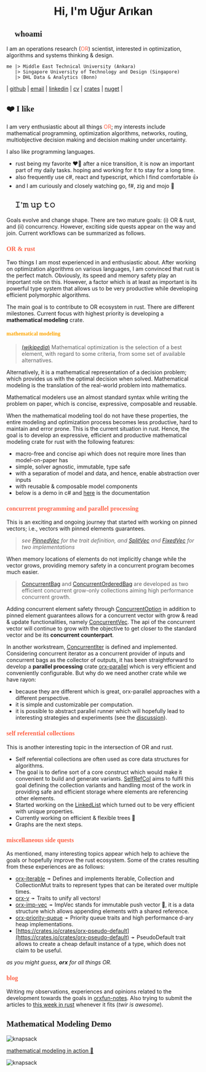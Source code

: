 <h1 align="center">Hi, I'm Uğur Arıkan</h1>

<h2 style="font-family: consolas;">👋 whoami</h2>

I am an operations research (<span style="color:tomato">OR</span>) scientist, interested in optimization, algorithms and systems thinking & design.

```
me |> Middle East Technical University (Ankara)
   |> Singapore University of Technology and Design (Singapore)
   |> DHL Data & Analytics (Bonn)
```

| [github](https://github.com/orxfun) | [email](mailto:orx.ugur.arikan@gmail.com) | [linkedin](https://www.linkedin.com/in/uarikan/) | [cv](https://orxfun.github.io/cv/) | [crates](https://crates.io/users/orxfun) | [nuget](https://www.nuget.org/profiles/orx.ugur.arikan) |


<h2 style="font-family: consolas;">❤️ I like</h2>

I am very enthusiastic about all things <span style="color:tomato">OR</span>; my interests include mathematical programming, optimization algorithms, networks, routing, multiobjective decision making and decision making under uncertainty.

I also like programming languages.
* rust being my favorite ❤️🦀 after a nice transition, it is now an important part of my daily tasks. hoping and working for it to stay for a long time.
* also frequently use c#, react and typescript, which I find comfortable 👍
* and I am curiously and closely watching go, f#, zig and mojo 🤔

<h2 style="font-family: consolas;">🎯 𝙸'𝚖 𝚞𝚙 𝚝𝚘</h2>

Goals evolve and change shape. There are two mature goals: (i) OR & rust, and (ii) concurrency. However, exciting side quests appear on the way and join. Current workflows can be summarized as follows.

<h3 style="font-family: consolas; color:tomato">OR & rust</h3>

Two things I am most experienced in and enthusiastic about. After working on optimization algorithms on various languages, I am convinced that rust is the perfect match. Obviously, its speed and memory safety play an important role on this. However, a factor which is at least as important is its powerful type system that allows us to be very productive while developing efficient polymorphic algorithms.

The main goal is to contribute to OR ecosystem in rust. There are different milestones. Current focus with highest priority is developing a **mathematical modeling** crate.

<h4 style="font-family: consolas; color:orange">mathematical modeling</h4>

> [(*wikipedia*)](https://en.wikipedia.org/wiki/Mathematical_optimization) Mathematical optimization is the selection of a best element, with regard to some criteria, from some set of available alternatives.

Alternatively, it is a mathematical representation of a decision problem; which provides us with the optimal decision when solved. Mathematical modeling is the translation of the real-world problem into mathematics.

Mathematical modelers use an almost standard syntax while writing the problem on paper, which is concise, expressive, composable and reusable.

When the mathematical modeling tool do not have these properties, the entire modeling and optimization process becomes less productive, hard to maintain and error prone. This is the current situation in rust. Hence, the goal is to develop an expressive, efficient and productive mathematical modeling crate for rust with the following features:
  * macro-free and concise api which does not require more lines than model-on-paper has
  * simple, solver agnostic, immutable, type safe
  * with a separation of model and data, and hence, enable abstraction over inputs
  * with reusable & composable model components
  * below is a demo in c# and <a target="_blank" href="https://orxfun.github.io/orx-mathprog-gallery/">here</a> is the documentation

<h3 style="font-family: consolas; color:tomato">concurrent programming and parallel processing</h3>

This is an exciting and ongoing journey that started with working on pinned vectors; i.e., vectors with pinned elements guarantees.

> *see [PinnedVec](https://crates.io/crates/orx-pinned-vec) for the trait definition, and [SplitVec](https://crates.io/crates/orx-split-vec) and [FixedVec](https://crates.io/crates/orx-fixed-vec) for two implementations*

When memory locations of elements do not implicitly change while the vector grows, providing memory safety in a concurrent program becomes much easier.

> [ConcurrentBag](https://crates.io/crates/orx-concurrent-bag) and [ConcurrentOrderedBag](https://crates.io/crates/orx-concurrent-ordered-bag) are developed as two efficient concurrent grow-only collections aiming high performance concurrent growth.

Adding concurrent element safety through [ConcurrentOption](https://crates.io/crates/orx-concurrent-option) in addition to pinned element guarantees allows for a concurrent vector with grow & read & update functionalities, namely [ConcurrentVec](https://crates.io/crates/orx-concurrent-vec). The api of the concurrent vector will continue to grow with the objective to get closer to the standard vector and be its **concurrent counterpart**.

In another workstream, [ConcurrentIter](https://crates.io/crates/orx-concurrent-iter) is defined and implemented. Considering concurrent iterator as a concurrent provider of inputs and concurrent bags as the collector of outputs, it has been straightforward to develop a **parallel processing** crate [orx-parallel](https://crates.io/crates/orx-parallel) which is very efficient and conveniently configurable. But why do we need another crate while we have rayon:
* because they are different which is great, orx-parallel approaches with a different perspective.
* it is simple and customizable per computation.
* it is possible to abstract parallel runner which will hopefully lead to interesting strategies and experiments (see the [discussion](https://github.com/orxfun/orx-parallel/discussions/26)).

<h3 style="font-family: consolas; color:tomato">self referential collections</h3>

This is another interesting topic in the intersection of OR and rust.
* Self referential collections are often used as core data structures for algorithms.
* The goal is to define sort of a core construct which would make it convenient to build and generate variants. <a target="_blank" href="https://crates.io/crates/orx-selfref-col">SelfRefCol</a> aims to fulfil this goal defining the collection variants and handling most of the work in providing safe and efficient storage where elements are referencing other elements.
* Started working on the [LinkedList](https://crates.io/crates/orx-linked-list) which turned out to be very efficient with unique properties.
* Currently working on efficient & flexible trees 🌴
* Graphs are the next steps.

<h3 style="font-family: consolas; color:tomato">miscellaneous side quests</h3>

As mentioned, many interesting topics appear which help to achieve the goals or hopefully improve the rust ecosystem. Some of the crates resulting from these experiences are as follows:

* [orx-iterable](https://crates.io/crates/orx-iterable) ➛ Defines and implements Iterable, Collection and CollectionMut traits to represent types that can be iterated over multiple times.
* [orx-v](https://crates.io/crates/orx-v) ➛ Traits to unify all vectors!
* [orx-imp-vec](https://crates.io/crates/orx-imp-vec) ➛ ImpVec stands for immutable push vector 👿, it is a data structure which allows appending elements with a shared reference.
* [orx-priority-queue](https://crates.io/crates/orx-priority-queue) ➛ Priority queue traits and high performance d-ary heap implementations.
* [https://crates.io/crates/orx-pseudo-default](https://crates.io/crates/orx-pseudo-default) ➛ PseudoDefault trait allows to create a cheap default instance of a type, which does not claim to be useful.

*as you might guess, **orx** for all things OR.*

<h3 style="font-family: consolas; color:tomato">blog</h3>

Writing my observations, experiences and opinions related to the development towards the goals in [orxfun-notes](https://orxfun.github.io/orxfun-notes/). Also trying to submit the articles to [this week in rust](https://this-week-in-rust.org/) whenever it fits (*twir is awesome*).

<h2 style="font-family: consolas;">Mathematical Modeling Demo</h2>

![knapsack](https://orxfun.github.io/orx-mathprog-gallery/data/concise/knapsack.PNG)

[mathematical modeling in action 🔎](https://orxfun.github.io/orx-mathprog-gallery/img/orx_model_building_knapsack.gif)

![knapsack](https://orxfun.github.io/orx-mathprog-gallery/img/orx_model_building_knapsack-540w.gif)
